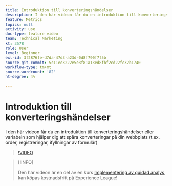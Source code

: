 ```yaml
---
title: Introduktion till konverteringshändelser
description: I den här videon får du en introduktion till konverteringshändelser eller variabeln som hjälper dig att spåra konverteringar på din webbplats (t.ex. order, registreringar, ifyllningar av formulär)
feature: Metrics
topics: null
activity: use
doc-type: feature video
team: Technical Marketing
kt: 3578
role: User
level: Beginner
exl-id: 3f2876fe-d7da-47d3-a23d-0d8f790f7f5b
source-git-commit: 5c11ee3222e5e3f81a13ed8fbf2cd22fc32b1740
workflow-type: tm+mt
source-wordcount: '82'
ht-degree: 4%

---
```


# Introduktion till konverteringshändelser

I den här videon får du en introduktion till konverteringshändelser eller variabeln som hjälper dig att spåra konverteringar på din webbplats (t.ex. order, registreringar, ifyllningar av formulär)

>[!VIDEO](https://video.tv.adobe.com/v/28764/?quality=12)

>[!INFO]
>
> Den här videon är en del av en kurs [Implementering av guidad analys](https://experienceleague.adobe.com/?recommended=Analytics-D-1-2019.1), kan köpas kostnadsfritt på Experience League!